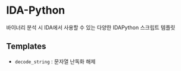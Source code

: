# IDA-Python

바이너리 분석 시 IDA에서 사용할 수 있는 다양한 IDAPython 스크립트 템플릿

## Templates

- `decode_string` : 문자열 난독화 해제